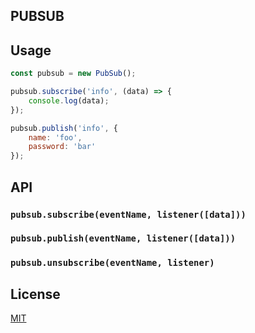 ## PUBSUB

## Usage
```js
const pubsub = new PubSub();

pubsub.subscribe('info', (data) => {
    console.log(data);
});

pubsub.publish('info', {
    name: 'foo',
    password: 'bar'
});
```

## API

### `pubsub.subscribe(eventName, listener([data]))`
### `pubsub.publish(eventName, listener([data]))`
### `pubsub.unsubscribe(eventName, listener)`

## License
[MIT](https://tldrlegal.com/license/mit-license)